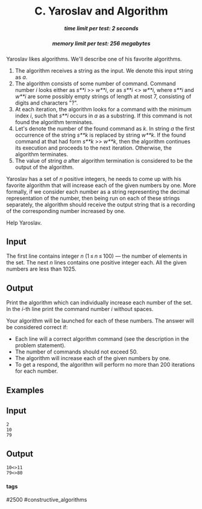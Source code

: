 <h1 style='text-align: center;'> C. Yaroslav and Algorithm</h1>

<h5 style='text-align: center;'>time limit per test: 2 seconds</h5>
<h5 style='text-align: center;'>memory limit per test: 256 megabytes</h5>

Yaroslav likes algorithms. We'll describe one of his favorite algorithms.

1. The algorithm receives a string as the input. We denote this input string as *a*.
2. The algorithm consists of some number of command. Сommand number *i* looks either as *s**i* >> *w**i*, or as *s**i* <> *w**i*, where *s**i* and *w**i* are some possibly empty strings of length at most 7, consisting of digits and characters "?".
3. At each iteration, the algorithm looks for a command with the minimum index *i*, such that *s**i* occurs in *a* as a substring. If this command is not found the algorithm terminates.
4. Let's denote the number of the found command as *k*. In string *a* the first occurrence of the string *s**k* is replaced by string *w**k*. If the found command at that had form *s**k* >> *w**k*, then the algorithm continues its execution and proceeds to the next iteration. Otherwise, the algorithm terminates.
5. The value of string *a* after algorithm termination is considered to be the output of the algorithm.

Yaroslav has a set of *n* positive integers, he needs to come up with his favorite algorithm that will increase each of the given numbers by one. More formally, if we consider each number as a string representing the decimal representation of the number, then being run on each of these strings separately, the algorithm should receive the output string that is a recording of the corresponding number increased by one.

Help Yaroslav.

## Input

The first line contains integer *n* (1 ≤ *n* ≤ 100) — the number of elements in the set. The next *n* lines contains one positive integer each. All the given numbers are less than 1025.

## Output

Print the algorithm which can individually increase each number of the set. In the *i*-th line print the command number *i* without spaces.

Your algorithm will be launched for each of these numbers. The answer will be considered correct if:   

* Each line will a correct algorithm command (see the description in the problem statement).
* The number of commands should not exceed 50.
* The algorithm will increase each of the given numbers by one.
* To get a respond, the algorithm will perform no more than 200 iterations for each number.
## Examples

## Input


```
2  
10  
79  

```
## Output


```
10<>11  
79<>80  

```


#### tags 

#2500 #constructive_algorithms 